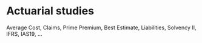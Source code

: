 # Actuarial studies
Average Cost, Claims, Prime Premium, Best Estimate, Liabilities, Solvency II, IFRS, IAS19, ...
